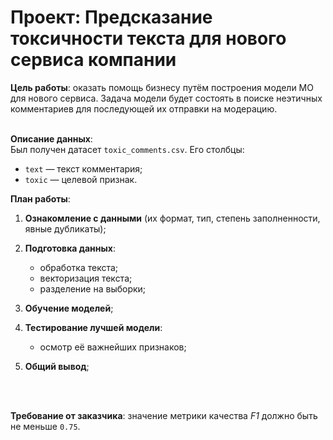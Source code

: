 # Проект: Предсказание токсичности текста для нового сервиса компании

**Цель работы**: оказать помощь бизнесу путём построения модели МО для нового сервиса. Задача модели будет состоять в поиске неэтичных комментариев для последующей их отправки на модерацию.
<br>
<br>


**Описание данных**:<br>
Был получен датасет `toxic_comments.csv`. Его столбцы:

- `text` — текст комментария; 
- `toxic` — целевой признак.

**План работы**:

1. **Ознакомление с данными** (их формат, тип, степень заполненности, явные дубликаты);



2. **Подготовка данных**:
    - обработка текста;
    - векторизация текста;
    - разделение на выборки;


3. **Обучение моделей**;



4. **Тестирование лучшей модели**:
    - осмотр её важнейших признаков;



5. **Общий вывод**;
<br>
<br>

**Требование от заказчика**: значение метрики качества *F1* должно быть не меньше `0.75`. 
